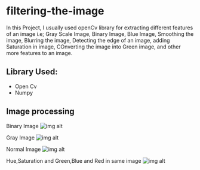 # filtering-the-image
In this Project, I usually used openCv library for extracting different features of an image i.e; Gray Scale Image, Binary Image, Blue Image, Smoothing the image, Blurring the image, Detecting the edge of an image, adding Saturation in image, COnverting the image into Green image, and other more features to an image.

## Library Used:

* Open Cv
* Numpy

## Image processing

Binary Image
![img alt](https://github.com/Raushan998/filtering-the-image/blob/master/Binary.jpg)

Gray Image
![img alt](https://github.com/Raushan998/filtering-the-image/blob/master/gray.jpg)

Normal Image
![img alt](https://github.com/Raushan998/filtering-the-image/blob/master/idiots.jpg)

Hue,Saturation and Green,Blue and Red in same image
![img alt](https://github.com/Raushan998/filtering-the-image/blob/master/image.jpg)


